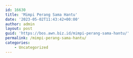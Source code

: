 ```yaml
---
id: 16630
title: 'Mimpi Perang Sama Hantu'
date: '2023-05-02T11:43:42+00:00'
author: admin
layout: post
guid: 'https://bos.awn.biz.id/mimpi-perang-sama-hantu/'
permalink: /mimpi-perang-sama-hantu/
categories:
    - Uncategorized
---
```


